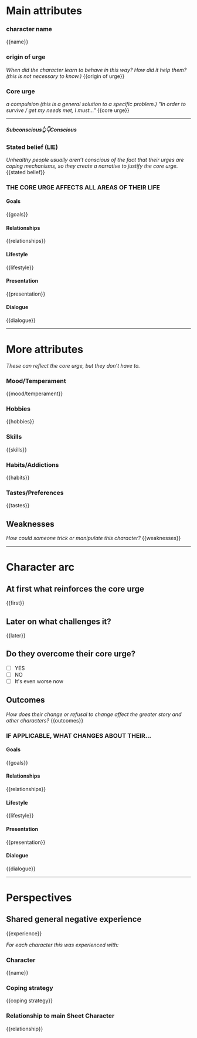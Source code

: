 # Main attributes
### character name
{{name}}

### origin of urge
*When did the character learn to behave in this way? How did it help them? (this is not necessary to know.)*
{{origin of urge}}

### Core urge
*a compulsion (this is a general solution to a specific problem.)*
*"In order to survive / get my needs met, I must..."*
{{core urge}}

---
#### *Subconscious👆👇Conscious* 

### Stated belief (LIE)
*Unhealthy people usually aren’t conscious of the fact that their urges are coping mechanisms, so they create a narrative to justify the core urge.*
{{stated belief}}

### **THE CORE URGE AFFECTS ALL AREAS OF THEIR LIFE**
#### Goals
{{goals}}
#### Relationships
{{relationships}}
#### Lifestyle
{{lifestyle}}
#### Presentation
{{presentation}}
#### Dialogue
{{dialogue}}


---
# More attributes
*These can reflect the core urge, but they don’t have to.*
### Mood/Temperament
{{mood/temperament}}

### Hobbies
{{hobbies}}

### Skills
{{skills}}

### Habits/Addictions
{{habits}}

### Tastes/Preferences
{{tastes}}

## Weaknesses
*How could someone trick or manipulate this character?*
{{weaknesses}}

---
# Character arc
## At first what reinforces the core urge
{{first}}

## Later on what challenges it?
{{later}}
## Do they overcome their core urge?
- [ ] YES
- [ ] NO
- [ ] It's even worse now

## Outcomes
*How does their change or refusal to change affect the greater story and other characters?*
{{outcomes}}

### IF APPLICABLE, WHAT CHANGES ABOUT THEIR...
#### Goals
{{goals}}
#### Relationships
{{relationships}}
#### Lifestyle
{{lifestyle}}
#### Presentation
{{presentation}}
#### Dialogue
{{dialogue}}

---
# Perspectives
## Shared general negative experience
{{experience}}


*For each character this was experienced with:*
### Character
{{name}}

### Coping strategy
{{coping strategy}}

### Relationship to main Sheet Character
{{relationship}}



